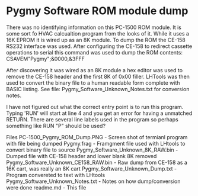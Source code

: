 # Pygmy Software ROM module dump

There was no identifying information on this PC-1500 ROM module. It is some sort fo HVAC calcualtion program from the looks of it. While it uses a 16K EPROM it is wired up as an 8K module. To dump the ROM the CE-158 RS232 interface was used. After configuring the CE-158 to redirect cassette operations to serial this command was used to dump the ROM contents: CSAVEM"Pygmy";&0000,&3FFF

After discovering it was wired as an 8K module a hex editor was used to remove the CE-158 header and the first 8K of 0x00 filler. LHTools was then used to convert the binary file to a human readable form complete with BASIC listing. See file: Pygmy_Software_Unknown_Notes.txt for conversion notes.

I have not figured out what the correct entry point is to run this program. Typing 'RUN' will start at line 4 and you get an error for having a unmatched RETURN. There are several line labels used in the program so perhaps something like RUN "P" should be used?

Files
PC-1500_Pygmy_ROM_Dump.PNG              - Screen shot of termianl program with file being dumped
Pygmy.frag                              - Framgment file used with LHtools to convert binary file to source
Pygmy_Software_Unknown_8K_RAW.bin       - Dumped file with CE-158 header and lower blank 8K removed
Pygmy_Software_Unknown_CE158_RAW.bin    - Raw dump from CE-158 as a 16K cart, was really an 8K cart
Pygmy_Software_Unknown_Dump.txt         - Program convereted to text with LHtools
Pygmy_Software_Unknown_Notes.txt        - Notes on how dump/conversion were done
readme.md                               - This file